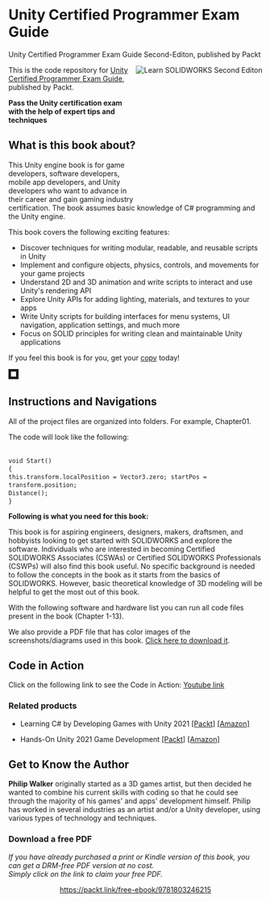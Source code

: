 # Unity Certified Programmer Exam Guide
Unity Certified Programmer Exam Guide Second-Editon, published by Packt

<a href="https://www.packtpub.com/product/unity-certified-programmer-exam-guide-second-edition/9781803246215"><img src="https://static.packt-cdn.com/products/9781803246215/cover/smaller" alt="Learn SOLIDWORKS Second Editon" height="256px" align="right"></a>

This is the code repository for [Unity Certified Programmer Exam Guide](https://www.packtpub.com/product/unity-certified-programmer-exam-guide-second-edition/9781803246215), published by Packt.

**Pass the Unity certification exam with the help of expert tips and techniques**

## What is this book about?
This Unity engine book is for game developers, software developers, mobile app developers, and Unity developers who want to advance in their career and gain gaming industry certification. The book assumes basic knowledge of C# programming and the Unity engine.

This book covers the following exciting features:

* Discover techniques for writing modular, readable, and reusable scripts in Unity
* Implement and configure objects, physics, controls, and movements for your game projects
* Understand 2D and 3D animation and write scripts to interact and use Unity's rendering API
* Explore Unity APIs for adding lighting, materials, and textures to your apps
* Write Unity scripts for building interfaces for menu systems, UI navigation, application settings, and much more
* Focus on SOLID principles for writing clean and maintainable Unity applications

If you feel this book is for you, get your [copy](https://www.amazon.com/dp/1803246219) today!

<a href="https://www.packtpub.com/?utm_source=github&utm_medium=banner&utm_campaign=GitHubBanner"><img src="https://raw.githubusercontent.com/PacktPublishing/GitHub/master/GitHub.png" 
alt="https://www.packtpub.com/" border="5" /></a>


## Instructions and Navigations
All of the project files are organized into folders. For example, Chapter01.

The code will look like the following:

```

void Start()
{
this.transform.localPosition = Vector3.zero; startPos = transform.position;
Distance();
}

```

**Following is what you need for this book:**

This book is for aspiring engineers, designers, makers, draftsmen, and hobbyists looking to get started with SOLIDWORKS and explore the software. Individuals who are interested in becoming Certified SOLIDWORKS Associates (CSWAs) or Certified SOLIDWORKS Professionals (CSWPs) will also find this book useful. No specific background is needed to follow the concepts in the book as it starts from the basics of SOLIDWORKS. However, basic theoretical knowledge of 3D modeling will be helpful to get the most out of this book.

With the following software and hardware list you can run all code files present in the book (Chapter 1-13).

We also provide a PDF file that has color images of the screenshots/diagrams used in this book. [Click here to download it](https://static.packt-cdn.com/downloads/9781803246215_ColorImages.pdf).

## Code in Action

Click on the following link to see the Code in Action: [Youtube link](https://bit.ly/3LslyB0)

### Related products <Other books you may enjoy>
* Learning C# by Developing Games with Unity 2021 [[Packt]](https://www.packtpub.com/product/learning-c-by-developing-games-with-unity-2021-sixth-edition/9781801813945) [[Amazon]](https://www.amazon.in/Learning-Developing-Games-Unity-2021/dp/1801813949)

* Hands-On Unity 2021 Game Development [[Packt]](https://www.packtpub.com/product/hands-on-unity-2021-game-development-second-edition/9781801071482) [[Amazon]](https://www.amazon.com/Hands-Unity-2021-Game-Development/dp/1801071489)

## Get to Know the Author
**Philip Walker** originally started as a 3D games artist, but then decided he wanted to combine his current skills with coding so that he could see through the majority of his games' and apps' development himself. Philip has worked in several industries as an artist and/or a Unity developer, using various types of technology and techniques.



### Download a free PDF

 <i>If you have already purchased a print or Kindle version of this book, you can get a DRM-free PDF version at no cost.<br>Simply click on the link to claim your free PDF.</i>
<p align="center"> <a href="https://packt.link/free-ebook/9781803246215">https://packt.link/free-ebook/9781803246215 </a> </p>